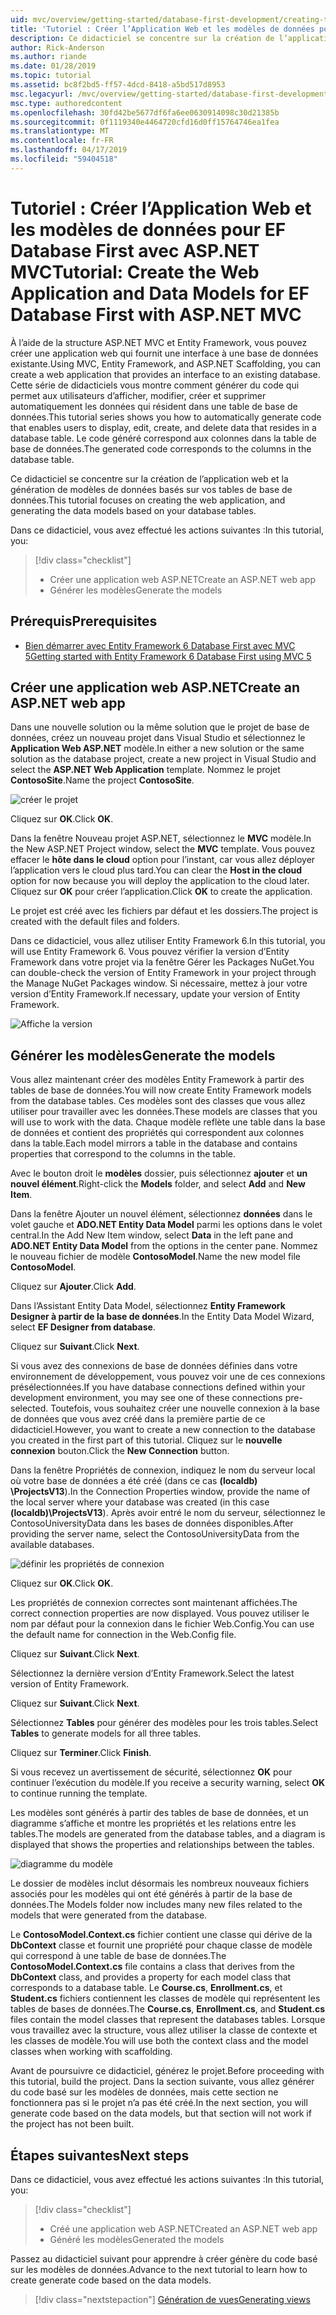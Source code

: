 ```yaml
---
uid: mvc/overview/getting-started/database-first-development/creating-the-web-application
title: 'Tutoriel : Créer l’Application Web et les modèles de données pour EF Database First avec ASP.NET MVC'
description: Ce didacticiel se concentre sur la création de l’application web et la génération de modèles de données basés sur vos tables de base de données.
author: Rick-Anderson
ms.author: riande
ms.date: 01/28/2019
ms.topic: tutorial
ms.assetid: bc8f2bd5-ff57-4dcd-8418-a5bd517d8953
msc.legacyurl: /mvc/overview/getting-started/database-first-development/creating-the-web-application
msc.type: authoredcontent
ms.openlocfilehash: 30fd42be5677df6fa6ee0630914098c30d21385b
ms.sourcegitcommit: 0f1119340e4464720cfd16d0ff15764746ea1fea
ms.translationtype: MT
ms.contentlocale: fr-FR
ms.lasthandoff: 04/17/2019
ms.locfileid: "59404518"
---
```

# <a name="tutorial-create-the-web-application-and-data-models-for-ef-database-first-with-aspnet-mvc"></a><span data-ttu-id="25c5a-103">Tutoriel : Créer l’Application Web et les modèles de données pour EF Database First avec ASP.NET MVC</span><span class="sxs-lookup"><span data-stu-id="25c5a-103">Tutorial: Create the Web Application and Data Models for EF Database First with ASP.NET MVC</span></span>

 <span data-ttu-id="25c5a-104">À l’aide de la structure ASP.NET MVC et Entity Framework, vous pouvez créer une application web qui fournit une interface à une base de données existante.</span><span class="sxs-lookup"><span data-stu-id="25c5a-104">Using MVC, Entity Framework, and ASP.NET Scaffolding, you can create a web application that provides an interface to an existing database.</span></span> <span data-ttu-id="25c5a-105">Cette série de didacticiels vous montre comment générer du code qui permet aux utilisateurs d’afficher, modifier, créer et supprimer automatiquement les données qui résident dans une table de base de données.</span><span class="sxs-lookup"><span data-stu-id="25c5a-105">This tutorial series shows you how to automatically generate code that enables users to display, edit, create, and delete data that resides in a database table.</span></span> <span data-ttu-id="25c5a-106">Le code généré correspond aux colonnes dans la table de base de données.</span><span class="sxs-lookup"><span data-stu-id="25c5a-106">The generated code corresponds to the columns in the database table.</span></span>

<span data-ttu-id="25c5a-107">Ce didacticiel se concentre sur la création de l’application web et la génération de modèles de données basés sur vos tables de base de données.</span><span class="sxs-lookup"><span data-stu-id="25c5a-107">This tutorial focuses on creating the web application, and generating the data models based on your database tables.</span></span>

<span data-ttu-id="25c5a-108">Dans ce didacticiel, vous avez effectué les actions suivantes :</span><span class="sxs-lookup"><span data-stu-id="25c5a-108">In this tutorial, you:</span></span>

> [!div class="checklist"]
> * <span data-ttu-id="25c5a-109">Créer une application web ASP.NET</span><span class="sxs-lookup"><span data-stu-id="25c5a-109">Create an ASP.NET web app</span></span>
> * <span data-ttu-id="25c5a-110">Générer les modèles</span><span class="sxs-lookup"><span data-stu-id="25c5a-110">Generate the models</span></span>

## <a name="prerequisites"></a><span data-ttu-id="25c5a-111">Prérequis</span><span class="sxs-lookup"><span data-stu-id="25c5a-111">Prerequisites</span></span>

* [<span data-ttu-id="25c5a-112">Bien démarrer avec Entity Framework 6 Database First avec MVC 5</span><span class="sxs-lookup"><span data-stu-id="25c5a-112">Getting started with Entity Framework 6 Database First using MVC 5</span></span>](setting-up-database.md)

## <a name="create-an-aspnet-web-app"></a><span data-ttu-id="25c5a-113">Créer une application web ASP.NET</span><span class="sxs-lookup"><span data-stu-id="25c5a-113">Create an ASP.NET web app</span></span>

<span data-ttu-id="25c5a-114">Dans une nouvelle solution ou la même solution que le projet de base de données, créez un nouveau projet dans Visual Studio et sélectionnez le **Application Web ASP.NET** modèle.</span><span class="sxs-lookup"><span data-stu-id="25c5a-114">In either a new solution or the same solution as the database project, create a new project in Visual Studio and select the **ASP.NET Web Application** template.</span></span> <span data-ttu-id="25c5a-115">Nommez le projet **ContosoSite**.</span><span class="sxs-lookup"><span data-stu-id="25c5a-115">Name the project **ContosoSite**.</span></span>

![créer le projet](creating-the-web-application/_static/image1.png)

<span data-ttu-id="25c5a-117">Cliquez sur **OK**.</span><span class="sxs-lookup"><span data-stu-id="25c5a-117">Click **OK**.</span></span>

<span data-ttu-id="25c5a-118">Dans la fenêtre Nouveau projet ASP.NET, sélectionnez le **MVC** modèle.</span><span class="sxs-lookup"><span data-stu-id="25c5a-118">In the New ASP.NET Project window, select the **MVC** template.</span></span> <span data-ttu-id="25c5a-119">Vous pouvez effacer le **hôte dans le cloud** option pour l’instant, car vous allez déployer l’application vers le cloud plus tard.</span><span class="sxs-lookup"><span data-stu-id="25c5a-119">You can clear the **Host in the cloud** option for now because you will deploy the application to the cloud later.</span></span> <span data-ttu-id="25c5a-120">Cliquez sur **OK** pour créer l’application.</span><span class="sxs-lookup"><span data-stu-id="25c5a-120">Click **OK** to create the application.</span></span>

<span data-ttu-id="25c5a-121">Le projet est créé avec les fichiers par défaut et les dossiers.</span><span class="sxs-lookup"><span data-stu-id="25c5a-121">The project is created with the default files and folders.</span></span>

<span data-ttu-id="25c5a-122">Dans ce didacticiel, vous allez utiliser Entity Framework 6.</span><span class="sxs-lookup"><span data-stu-id="25c5a-122">In this tutorial, you will use Entity Framework 6.</span></span> <span data-ttu-id="25c5a-123">Vous pouvez vérifier la version d’Entity Framework dans votre projet via la fenêtre Gérer les Packages NuGet.</span><span class="sxs-lookup"><span data-stu-id="25c5a-123">You can double-check the version of Entity Framework in your project through the Manage NuGet Packages window.</span></span> <span data-ttu-id="25c5a-124">Si nécessaire, mettez à jour votre version d’Entity Framework.</span><span class="sxs-lookup"><span data-stu-id="25c5a-124">If necessary, update your version of Entity Framework.</span></span>

![Affiche la version](creating-the-web-application/_static/image3.png)

## <a name="generate-the-models"></a><span data-ttu-id="25c5a-126">Générer les modèles</span><span class="sxs-lookup"><span data-stu-id="25c5a-126">Generate the models</span></span>

<span data-ttu-id="25c5a-127">Vous allez maintenant créer des modèles Entity Framework à partir des tables de base de données.</span><span class="sxs-lookup"><span data-stu-id="25c5a-127">You will now create Entity Framework models from the database tables.</span></span> <span data-ttu-id="25c5a-128">Ces modèles sont des classes que vous allez utiliser pour travailler avec les données.</span><span class="sxs-lookup"><span data-stu-id="25c5a-128">These models are classes that you will use to work with the data.</span></span> <span data-ttu-id="25c5a-129">Chaque modèle reflète une table dans la base de données et contient des propriétés qui correspondent aux colonnes dans la table.</span><span class="sxs-lookup"><span data-stu-id="25c5a-129">Each model mirrors a table in the database and contains properties that correspond to the columns in the table.</span></span>

<span data-ttu-id="25c5a-130">Avec le bouton droit le **modèles** dossier, puis sélectionnez **ajouter** et **un nouvel élément**.</span><span class="sxs-lookup"><span data-stu-id="25c5a-130">Right-click the **Models** folder, and select **Add** and **New Item**.</span></span>

<span data-ttu-id="25c5a-131">Dans la fenêtre Ajouter un nouvel élément, sélectionnez **données** dans le volet gauche et **ADO.NET Entity Data Model** parmi les options dans le volet central.</span><span class="sxs-lookup"><span data-stu-id="25c5a-131">In the Add New Item window, select **Data** in the left pane and **ADO.NET Entity Data Model** from the options in the center pane.</span></span> <span data-ttu-id="25c5a-132">Nommez le nouveau fichier de modèle **ContosoModel**.</span><span class="sxs-lookup"><span data-stu-id="25c5a-132">Name the new model file **ContosoModel**.</span></span>

<span data-ttu-id="25c5a-133">Cliquez sur **Ajouter**.</span><span class="sxs-lookup"><span data-stu-id="25c5a-133">Click **Add**.</span></span>

<span data-ttu-id="25c5a-134">Dans l’Assistant Entity Data Model, sélectionnez **Entity Framework Designer à partir de la base de données**.</span><span class="sxs-lookup"><span data-stu-id="25c5a-134">In the Entity Data Model Wizard, select **EF Designer from database**.</span></span>

<span data-ttu-id="25c5a-135">Cliquez sur **Suivant**.</span><span class="sxs-lookup"><span data-stu-id="25c5a-135">Click **Next**.</span></span>

<span data-ttu-id="25c5a-136">Si vous avez des connexions de base de données définies dans votre environnement de développement, vous pouvez voir une de ces connexions présélectionnées.</span><span class="sxs-lookup"><span data-stu-id="25c5a-136">If you have database connections defined within your development environment, you may see one of these connections pre-selected.</span></span> <span data-ttu-id="25c5a-137">Toutefois, vous souhaitez créer une nouvelle connexion à la base de données que vous avez créé dans la première partie de ce didacticiel.</span><span class="sxs-lookup"><span data-stu-id="25c5a-137">However, you want to create a new connection to the database you created in the first part of this tutorial.</span></span> <span data-ttu-id="25c5a-138">Cliquez sur le **nouvelle connexion** bouton.</span><span class="sxs-lookup"><span data-stu-id="25c5a-138">Click the **New Connection** button.</span></span>

<span data-ttu-id="25c5a-139">Dans la fenêtre Propriétés de connexion, indiquez le nom du serveur local où votre base de données a été créé (dans ce cas **(localdb) \ProjectsV13**).</span><span class="sxs-lookup"><span data-stu-id="25c5a-139">In the Connection Properties window, provide the name of the local server where your database was created (in this case **(localdb)\ProjectsV13**).</span></span> <span data-ttu-id="25c5a-140">Après avoir entré le nom du serveur, sélectionnez le ContosoUniversityData dans les bases de données disponibles.</span><span class="sxs-lookup"><span data-stu-id="25c5a-140">After providing the server name, select the ContosoUniversityData from the available databases.</span></span>

![définir les propriétés de connexion](creating-the-web-application/_static/image8.png)

<span data-ttu-id="25c5a-142">Cliquez sur **OK**.</span><span class="sxs-lookup"><span data-stu-id="25c5a-142">Click **OK**.</span></span>

<span data-ttu-id="25c5a-143">Les propriétés de connexion correctes sont maintenant affichées.</span><span class="sxs-lookup"><span data-stu-id="25c5a-143">The correct connection properties are now displayed.</span></span> <span data-ttu-id="25c5a-144">Vous pouvez utiliser le nom par défaut pour la connexion dans le fichier Web.Config.</span><span class="sxs-lookup"><span data-stu-id="25c5a-144">You can use the default name for connection in the Web.Config file.</span></span>

<span data-ttu-id="25c5a-145">Cliquez sur **Suivant**.</span><span class="sxs-lookup"><span data-stu-id="25c5a-145">Click **Next**.</span></span>

<span data-ttu-id="25c5a-146">Sélectionnez la dernière version d’Entity Framework.</span><span class="sxs-lookup"><span data-stu-id="25c5a-146">Select the latest version of Entity Framework.</span></span>

<span data-ttu-id="25c5a-147">Cliquez sur **Suivant**.</span><span class="sxs-lookup"><span data-stu-id="25c5a-147">Click **Next**.</span></span>

<span data-ttu-id="25c5a-148">Sélectionnez **Tables** pour générer des modèles pour les trois tables.</span><span class="sxs-lookup"><span data-stu-id="25c5a-148">Select **Tables** to generate models for all three tables.</span></span>

<span data-ttu-id="25c5a-149">Cliquez sur **Terminer**.</span><span class="sxs-lookup"><span data-stu-id="25c5a-149">Click **Finish**.</span></span>

<span data-ttu-id="25c5a-150">Si vous recevez un avertissement de sécurité, sélectionnez **OK** pour continuer l’exécution du modèle.</span><span class="sxs-lookup"><span data-stu-id="25c5a-150">If you receive a security warning, select **OK** to continue running the template.</span></span>

<span data-ttu-id="25c5a-151">Les modèles sont générés à partir des tables de base de données, et un diagramme s’affiche et montre les propriétés et les relations entre les tables.</span><span class="sxs-lookup"><span data-stu-id="25c5a-151">The models are generated from the database tables, and a diagram is displayed that shows the properties and relationships between the tables.</span></span>

![diagramme du modèle](creating-the-web-application/_static/image11.png)

<span data-ttu-id="25c5a-153">Le dossier de modèles inclut désormais les nombreux nouveaux fichiers associés pour les modèles qui ont été générés à partir de la base de données.</span><span class="sxs-lookup"><span data-stu-id="25c5a-153">The Models folder now includes many new files related to the models that were generated from the database.</span></span>

<span data-ttu-id="25c5a-154">Le **ContosoModel.Context.cs** fichier contient une classe qui dérive de la **DbContext** classe et fournit une propriété pour chaque classe de modèle qui correspond à une table de base de données.</span><span class="sxs-lookup"><span data-stu-id="25c5a-154">The **ContosoModel.Context.cs** file contains a class that derives from the **DbContext** class, and provides a property for each model class that corresponds to a database table.</span></span> <span data-ttu-id="25c5a-155">Le **Course.cs**, **Enrollment.cs**, et **Student.cs** fichiers contiennent les classes de modèle qui représentent les tables de bases de données.</span><span class="sxs-lookup"><span data-stu-id="25c5a-155">The **Course.cs**, **Enrollment.cs**, and **Student.cs** files contain the model classes that represent the databases tables.</span></span> <span data-ttu-id="25c5a-156">Lorsque vous travaillez avec la structure, vous allez utiliser la classe de contexte et les classes de modèle.</span><span class="sxs-lookup"><span data-stu-id="25c5a-156">You will use both the context class and the model classes when working with scaffolding.</span></span>

<span data-ttu-id="25c5a-157">Avant de poursuivre ce didacticiel, générez le projet.</span><span class="sxs-lookup"><span data-stu-id="25c5a-157">Before proceeding with this tutorial, build the project.</span></span> <span data-ttu-id="25c5a-158">Dans la section suivante, vous allez générer du code basé sur les modèles de données, mais cette section ne fonctionnera pas si le projet n’a pas été créé.</span><span class="sxs-lookup"><span data-stu-id="25c5a-158">In the next section, you will generate code based on the data models, but that section will not work if the project has not been built.</span></span>

## <a name="next-steps"></a><span data-ttu-id="25c5a-159">Étapes suivantes</span><span class="sxs-lookup"><span data-stu-id="25c5a-159">Next steps</span></span>

<span data-ttu-id="25c5a-160">Dans ce didacticiel, vous avez effectué les actions suivantes :</span><span class="sxs-lookup"><span data-stu-id="25c5a-160">In this tutorial, you:</span></span>

> [!div class="checklist"]
> * <span data-ttu-id="25c5a-161">Créé une application web ASP.NET</span><span class="sxs-lookup"><span data-stu-id="25c5a-161">Created an ASP.NET web app</span></span>
> * <span data-ttu-id="25c5a-162">Généré les modèles</span><span class="sxs-lookup"><span data-stu-id="25c5a-162">Generated the models</span></span>

<span data-ttu-id="25c5a-163">Passez au didacticiel suivant pour apprendre à créer génère du code basé sur les modèles de données.</span><span class="sxs-lookup"><span data-stu-id="25c5a-163">Advance to the next tutorial to learn how to create generate code based on the data models.</span></span>
> [!div class="nextstepaction"]
> [<span data-ttu-id="25c5a-164">Génération de vues</span><span class="sxs-lookup"><span data-stu-id="25c5a-164">Generating views</span></span>](generating-views.md)
